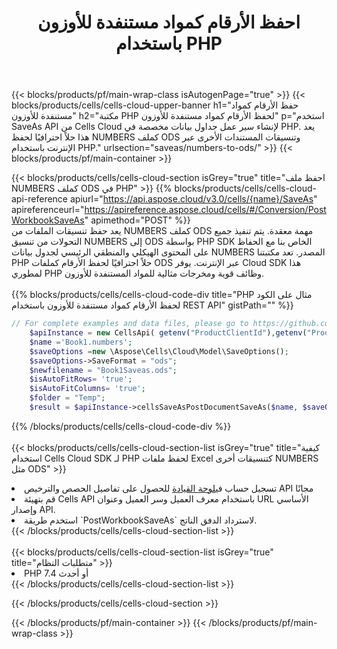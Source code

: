 ﻿---
title:  احفظ الأرقام كمواد مستنفدة للأوزون باستخدام PHP
description:  استخدام Aspose.Cells Cloud SDK لـ PHP لحفظ ملف بتنسيق NUMBERS كملف بتنسيق ODS.
---
{{< blocks/products/pf/main-wrap-class isAutogenPage="true" >}}
{{< blocks/products/cells/cells-cloud-upper-banner h1="حفظ الأرقام كمواد مستنفدة للأوزون" h2="مكتبة PHP لحفظ الأرقام كمواد مستنفدة للأوزون" p="استخدم SaveAs API من Cells Cloud لإنشاء سير عمل جداول بيانات مخصصة في PHP. يعد هذا حلاً احترافيًا لحفظ NUMBERS كملف ODS وتنسيقات المستندات الأخرى عبر الإنترنت باستخدام PHP." urlsection="saveas/numbers-to-ods/" >}}
{{< blocks/products/pf/main-container >}}

{{< blocks/products/cells/cells-cloud-section isGrey="true" title="احفظ ملف NUMBERS كملف ODS في PHP" >}}
{{% blocks/products/cells/cells-cloud-api-reference apiurl="https://api.aspose.cloud/v3.0/cells/{name}/SaveAs" apireferenceurl="https://apireference.aspose.cloud/cells/#/Conversion/PostWorkbookSaveAs" apimethod="POST" %}}
<br/>
يعد حفظ تنسيقات الملفات من NUMBERS كملف ODS مهمة معقدة. يتم تنفيذ جميع التحولات من تنسيق NUMBERS إلى ODS بواسطة PHP SDK الخاص بنا مع الحفاظ على المحتوى الهيكلي والمنطقي الرئيسي لجدول بيانات NUMBERS المصدر. تعد مكتبتنا PHP حلاً احترافيًا لحفظ الأرقام كملفات ODS عبر الإنترنت. يوفر Cloud SDK هذا لمطوري PHP وظائف قوية ومخرجات مثالية للمواد المستنفدة للأوزون.
<br/>
<br/>
{{% blocks/products/cells/cells-cloud-code-div title="PHP مثال على الكود لحفظ الأرقام كمواد مستنفدة للأوزون باستخدام REST API" gistPath="" %}}
  
```php
// For complete examples and data files, please go to https://github.com/aspose-cells-cloud/aspose-cells-cloud-php/
    $apiInstance = new CellsApi( getenv("ProductClientId"),getenv("ProductClientSecret") );
    $name ='Book1.numbers';
    $saveOptions =new \Aspose\Cells\Cloud\Model\SaveOptions();
    $saveOptions->SaveFormat = "ods";
    $newfilename = "Book1Saveas.ods";
    $isAutoFitRows= 'true';
    $isAutoFitColumns= 'true';
    $folder = "Temp";
    $result = $apiInstance->cellsSaveAsPostDocumentSaveAs($name, $saveOptions, $newfilename,$isAutoFitRows, $isAutoFitColumns, $folder);
```
  
{{% /blocks/products/cells/cells-cloud-code-div %}}
<br/>
<br/>
{{< blocks/products/cells/cells-cloud-section-list isGrey="true" title="كيفية استخدام Cells Cloud SDK لـ PHP لحفظ ملفات Excel كتنسيقات أخرى NUMBERS مثل ODS" >}}
<li> تسجيل حساب في<a href="https://dashboard.aspose.cloud/">لوحة القيادة</a> للحصول على تفاصيل الحصص والترخيص API مجانًا</li>
<li>قم بتهيئة Cells API باستخدام معرف العميل وسر العميل وعنوان URL الأساسي وإصدار API.</li>
<li>استخدم طريقة `PostWorkbookSaveAs` لاسترداد الدفق الناتج.</li>
{{< /blocks/products/cells/cells-cloud-section-list >}}
<br/>
<br/>
{{< blocks/products/cells/cells-cloud-section-list isGrey="true" title="متطلبات النظام" >}}
<li>PHP 7.4 أو أحدث</li>
{{< /blocks/products/cells/cells-cloud-section-list >}}

{{< /blocks/products/cells/cells-cloud-section >}}

{{< /blocks/products/pf/main-container >}}
{{< /blocks/products/pf/main-wrap-class >}}
